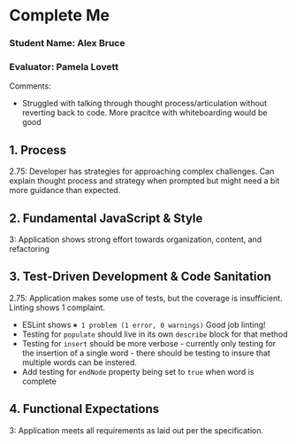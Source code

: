 # Complete Me
### Student Name: Alex Bruce
### Evaluator: Pamela Lovett

Comments:

* Struggled with talking through thought process/articulation without reverting back to code. More pracitce with whiteboarding would be good

## 1. Process

2.75: Developer has strategies for approaching complex challenges. Can explain thought process and strategy when prompted but might need a bit more guidance than expected.

## 2. Fundamental JavaScript & Style


3: Application shows strong effort towards organization, content, and refactoring

## 3. Test-Driven Development & Code Sanitation

2.75: Application makes some use of tests, but the coverage is insufficient. Linting shows 1 complaint.

- ESLint shows `✖ 1 problem (1 error, 0 warnings)` Good job linting!
- Testing for `populate` should live in its own `describe` block for that method
- Testing for `insert` should be more verbose - currently only testing for the insertion of a single word - there should be testing to insure that multiple words can be instered.
- Add testing for `endNode` property being set to `true` when word is complete


## 4. Functional Expectations

3: Application meets all requirements as laid out per the specification.
